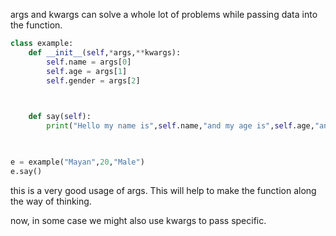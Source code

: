 args and kwargs can solve a whole lot of problems while passing data into the function.


```python 
class example:
    def __init__(self,*args,**kwargs):
        self.name = args[0]
        self.age = args[1]
        self.gender = args[2]

  

    def say(self):
        print("Hello my name is",self.name,"and my age is",self.age,"and my gender is",self.gender)

  

e = example("Mayan",20,"Male")
e.say()
```

this is a very good usage of args. This will help to make the function along the way of thinking.

now, in some case we might also use kwargs to pass specific.
